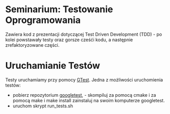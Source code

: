 # Seminarium: Testowanie Oprogramowania

Zawiera kod z prezentacji dotyczącej Test Driven Development (TDD) - po kolei powstawały testy oraz gorsze cześći kodu, a następnie zrefaktoryzowane części.

# Uruchamianie Testów 

Testy uruchamiamy przy pomocy [GTest](https://google.github.io/googletest/).
Jedna z możliwości uruchomienia testów:
- pobierz repozytorium [googletest](https://github.com/google/googletest), - skompiluj za pomocą cmake i za pomocą make i make install zainstaluj na swoim komputerze googletest.
- uruchom skrypt run_tests.sh